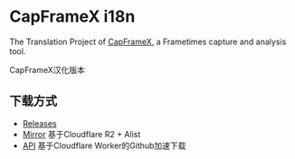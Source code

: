 
# CapFrameX i18n

The Translation Project of [CapFrameX](https://github.com/CXWorld/CapFrameX), a Frametimes capture and analysis tool.

CapFrameX汉化版本

## 下载方式

- [Releases](https://github.com/Purple-CSGO/CapFrameX-i18n/releases)
- [Mirror](https://share.hlae.site/%E4%B8%BB%E8%A6%81%E6%BA%90/CS2%E5%B8%A7%E6%95%B0%E6%B5%8B%E8%AF%95) 基于Cloudflare R2 + Alist
- [API](https://api.upup.cool/get/capframex-i18n) 基于Cloudflare Worker的Github加速下载
